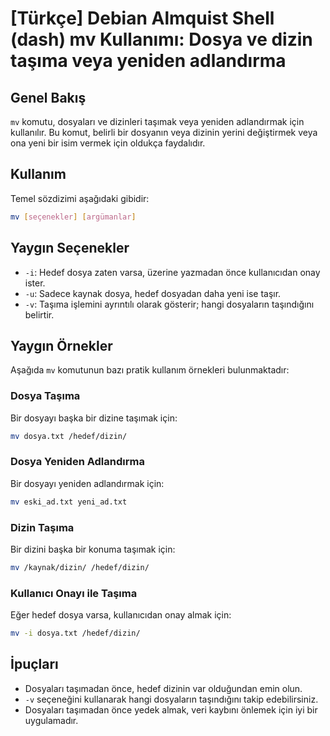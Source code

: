 # [Türkçe] Debian Almquist Shell (dash) mv Kullanımı: Dosya ve dizin taşıma veya yeniden adlandırma

## Genel Bakış
`mv` komutu, dosyaları ve dizinleri taşımak veya yeniden adlandırmak için kullanılır. Bu komut, belirli bir dosyanın veya dizinin yerini değiştirmek veya ona yeni bir isim vermek için oldukça faydalıdır.

## Kullanım
Temel sözdizimi aşağıdaki gibidir:

```bash
mv [seçenekler] [argümanlar]
```

## Yaygın Seçenekler
- `-i`: Hedef dosya zaten varsa, üzerine yazmadan önce kullanıcıdan onay ister.
- `-u`: Sadece kaynak dosya, hedef dosyadan daha yeni ise taşır.
- `-v`: Taşıma işlemini ayrıntılı olarak gösterir; hangi dosyaların taşındığını belirtir.

## Yaygın Örnekler
Aşağıda `mv` komutunun bazı pratik kullanım örnekleri bulunmaktadır:

### Dosya Taşıma
Bir dosyayı başka bir dizine taşımak için:

```bash
mv dosya.txt /hedef/dizin/
```

### Dosya Yeniden Adlandırma
Bir dosyayı yeniden adlandırmak için:

```bash
mv eski_ad.txt yeni_ad.txt
```

### Dizin Taşıma
Bir dizini başka bir konuma taşımak için:

```bash
mv /kaynak/dizin/ /hedef/dizin/
```

### Kullanıcı Onayı ile Taşıma
Eğer hedef dosya varsa, kullanıcıdan onay almak için:

```bash
mv -i dosya.txt /hedef/dizin/
```

## İpuçları
- Dosyaları taşımadan önce, hedef dizinin var olduğundan emin olun.
- `-v` seçeneğini kullanarak hangi dosyaların taşındığını takip edebilirsiniz.
- Dosyaları taşımadan önce yedek almak, veri kaybını önlemek için iyi bir uygulamadır.